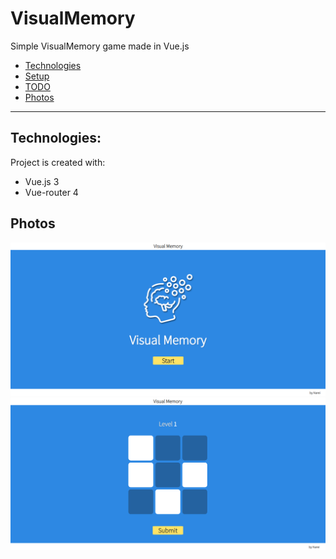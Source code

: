 # VisualMemory
Simple VisualMemory game made in Vue.js

* [Technologies](#technologies)
* [Setup](#setup)
* [TODO](#todo)
* [Photos](#photos)

<hr>

## Technologies:
Project is created with:
* Vue.js 3
* Vue-router 4

## Photos
![Main page](./assets/main_page.PNG)
![Game page](./assets/game_page.PNG)

